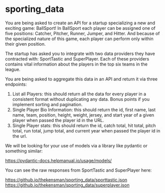 # sporting_data

You are being asked to create an API for a startup specializing a new and exciting game: BallSport! In BallSport each player can be assigned one of five positions: Catcher, Pitcher, Runner, Jumper, and Hitter. And because of the specialized nature of this game, each player can perform only within their given position.

The startup has asked you to integrate with two data providers they have contracted with: SportTastic and SuperPlayer. Each of these providers contains vital information about the players in the top six teams in the league. 

You are being asked to aggregate this data in an API and return it via three endpoints:
1. List all Players: this should return all the data for every player in a consistent format without duplicating any data. Bonus points if you implement sorting and pagination.
2. Single Player Bio Information: this should return the id, first name, last name, team, position, height, weight, jersey, and start year of a given player when passed the player id in the URL.
3. Single Player stats: this should return the id, catch total, hit total, pitch total, run total, jump total, and current year when passed the player id in the url.

We will be looking for your use of models via a library like pydantic or something similar:

https://pydantic-docs.helpmanual.io/usage/models/

You can see the raw responses from SportTastic and SuperPlayer here:

https://github.io/thekensman/sporting_data/sporttastic.json
https://github.io/thekensman/sporting_data/superplayer.json
